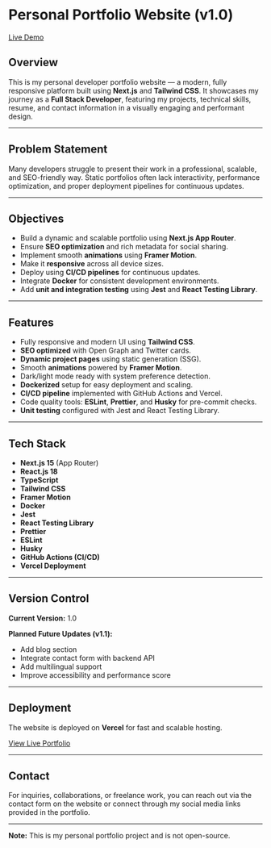 # Personal Portfolio Website (v1.0)

[Live Demo](https://portfolio-github-io-seven-gamma.vercel.app)

## Overview

This is my personal developer portfolio website — a modern, fully responsive platform built using **Next.js** and **Tailwind CSS**. It showcases my journey as a **Full Stack Developer**, featuring my projects, technical skills, resume, and contact information in a visually engaging and performant design.

---

## Problem Statement

Many developers struggle to present their work in a professional, scalable, and SEO-friendly way. Static portfolios often lack interactivity, performance optimization, and proper deployment pipelines for continuous updates.

---

## Objectives

- Build a dynamic and scalable portfolio using **Next.js App Router**.
- Ensure **SEO optimization** and rich metadata for social sharing.
- Implement smooth **animations** using **Framer Motion**.
- Make it **responsive** across all device sizes.
- Deploy using **CI/CD pipelines** for continuous updates.
- Integrate **Docker** for consistent development environments.
- Add **unit and integration testing** using **Jest** and **React Testing Library**.

---

## Features

- Fully responsive and modern UI using **Tailwind CSS**.
- **SEO optimized** with Open Graph and Twitter cards.
- **Dynamic project pages** using static generation (SSG).
- Smooth **animations** powered by **Framer Motion**.
- Dark/light mode ready with system preference detection.
- **Dockerized** setup for easy deployment and scaling.
- **CI/CD pipeline** implemented with GitHub Actions and Vercel.
- Code quality tools: **ESLint**, **Prettier**, and **Husky** for pre-commit checks.
- **Unit testing** configured with Jest and React Testing Library.

---

## Tech Stack

- **Next.js 15** (App Router)
- **React.js 18**
- **TypeScript**
- **Tailwind CSS**
- **Framer Motion**
- **Docker**
- **Jest**
- **React Testing Library**
- **Prettier**
- **ESLint**
- **Husky**
- **GitHub Actions (CI/CD)**
- **Vercel Deployment**

---

## Version Control

**Current Version:** 1.0

**Planned Future Updates (v1.1):**

- Add blog section
- Integrate contact form with backend API
- Add multilingual support
- Improve accessibility and performance score

---

## Deployment

The website is deployed on **Vercel** for fast and scalable hosting.

[View Live Portfolio](https://portfolio-github-io-seven-gamma.vercel.app)

---

## Contact

For inquiries, collaborations, or freelance work, you can reach out via the contact form on the website or connect through my social media links provided in the portfolio.

---

**Note:** This is my personal portfolio project and is not open-source.
